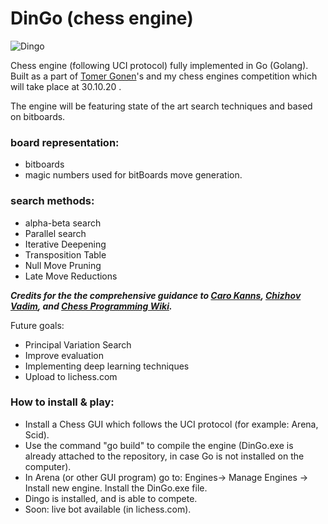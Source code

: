 # DinGo (chess engine)

![Dingo](https://github.com/Alon1215/DinGo_chess.engine/blob/master/.idea/rsz_1rsz_1rsz_1rsz_687457.png?raw=true)


Chess engine (following UCI protocol) fully implemented in Go (Golang).
Built as a part of [Tomer Gonen](https://github.com/yodatk)'s and my chess engines competition which will take place at 30.10.20 . 

The engine will be featuring state of the art search techniques and based on bitboards.  

### board representation:
* bitboards
* magic numbers used for bitBoards move generation.

### search methods:
* alpha-beta search
* Parallel search
* Iterative Deepening
* Transposition Table
* Null Move Pruning
* Late Move Reductions

***Credits for the the comprehensive guidance to [Caro Kanns](https://www.youtube.com/playlist?list=PLftcy-r3mehgu4gikLTFoI1CXh2bHm3rf), [Chizhov Vadim](https://github.com/ChizhovVadim/CounterGo), and [Chess Programming Wiki](https://www.chessprogramming.org/Main_Page).***

Future goals:
* Principal Variation Search
* Improve evaluation
* Implementing deep learning techniques
* Upload to lichess.com

### How to install & play:
* Install a Chess GUI which follows the UCI protocol (for example: Arena, Scid).
* Use the command "go build" to compile the engine (DinGo.exe is already attached to the repository, in case Go is not installed on the computer).
* In Arena (or other GUI program) go to: Engines-> Manage Engines -> Install new engine. Install the DinGo.exe file.
* Dingo is installed, and is able to compete.
* Soon: live bot available (in lichess.com).
